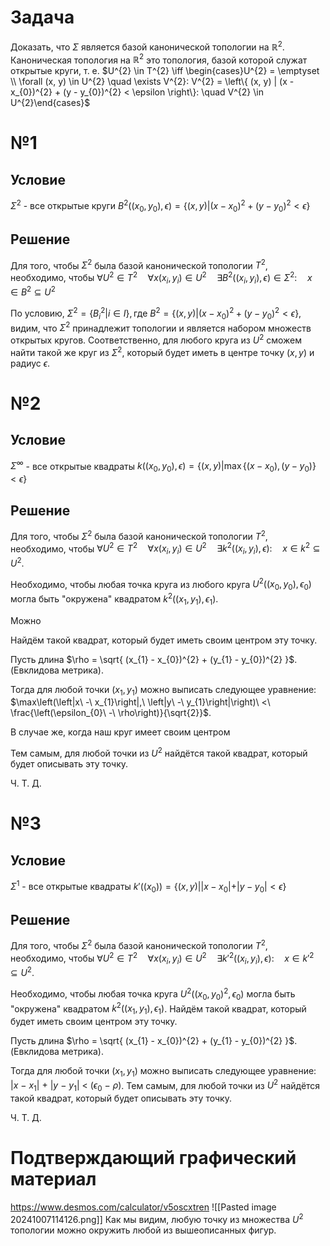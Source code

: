 # Задача
Доказать, что $\Sigma$ является базой канонической топологии на $\mathbb{R}^{2}$.
Каноническая топология на $\mathbb{R}^{2}$ это топология, базой которой служат открытые круги, т. е. 
$U^{2} \in T^{2} \iff \begin{cases}U^{2} = \emptyset \\ \forall (x, y) \in U^{2} \quad \exists V^{2}: V^{2} = \left\{ (x, y) | (x - x_{0})^{2} + (y - y_{0})^{2} < \epsilon \right\}:  \quad V^{2} \in U^{2}\end{cases}$
# №1
## Условие
$\Sigma^{2}$ - все открытые круги $B^{2} ((x_{0}, y_{0}), \epsilon) = \left\{ (x, y) | (x - x_{0})^{2} + (y - y_{0})^{2} < \epsilon \right\}$
## Решение
Для того, чтобы $\Sigma^{2}$ была базой канонической топологии $T^{2}$, необходимо, чтобы $\forall U^{2} \in T^{2}  \quad  \forall x (x_{i}, y_{i}) \in U^{2}  \quad \exists B^{2} ((x_{i}, y_{i}), \epsilon) \in \Sigma^{2}:  \quad x \in B^{2} \subseteq U^{2}$

По условию, $\Sigma^{2} = \left\{ B^{2}_{i} | i \in I \right\}, \text{где } B^{2} =  \left\{ (x, y) | (x - x_{0})^{2} + (y - y_{0})^{2} < \epsilon \right\}$, видим, что $\Sigma^{2}$ принадлежит топологии и является набором множеств открытых кругов.
Соответственно, для любого круга из $U^{2}$  сможем найти такой же круг из $\Sigma^{2}$, который будет иметь в центре точку $(x, y)$ и радиус $\epsilon$.

# №2
## Условие
$\Sigma^{\infty}$ - все открытые квадраты $k((x_{0}, y_{0}), \epsilon) = \left\{ (x, y) | \max \left\{ (x - x_{0}), (y - y_{0}) \right\} < \epsilon \right\}$
## Решение
Для того, чтобы $\Sigma^{2}$ была базой канонической топологии $T^{2}$, необходимо, чтобы $\forall U^{2} \in T^{2}  \quad  \forall x (x_{i}, y_{i}) \in U^{2}  \quad \exists k^{2} ((x_{i}, y_{i}), \epsilon):  \quad x \in k^{2} \subseteq U^{2}$.

Необходимо, чтобы любая точка круга из любого круга $U^{2}((x_{0}, y_{0}), \epsilon_{0})$ могла быть "окружена" квадратом $k^{2}((x_{1}, y_{1}), \epsilon_{1})$.

Можно

Найдём такой квадрат, который будет иметь своим центром эту точку.

Пусть длина $\rho = \sqrt{ (x_{1} - x_{0})^{2} + (y_{1} - y_{0})^{2} }$. (Евклидова метрика).

Тогда для любой точки $(x_{1}, y_{1})$ можно выписать следующее уравнение: $\max\left(\left|x\ -\ x_{1}\right|,\ \left|y\ -\ y_{1}\right|\right)\ <\ \frac{\left(\epsilon_{0}\ -\ \rho\right)}{\sqrt{2}}$.

В случае же, когда наш круг имеет своим центром 

Тем самым, для любой точки из $U^{2}$ найдётся такой квадрат, который будет описывать эту точку.

Ч. Т. Д.

# №3
## Условие
$\Sigma^{1}$ - все открытые квадраты $k'((x_{0})) = \left\{ (x, y) | |x - x_{0}| + |y - y_{0}| < \epsilon \right\}$
## Решение
Для того, чтобы $\Sigma^{2}$ была базой канонической топологии $T^{2}$, необходимо, чтобы $\forall U^{2} \in T^{2}  \quad  \forall x (x_{i}, y_{i}) \in U^{2}  \quad \exists k'^{2} ((x_{i}, y_{i}), \epsilon):  \quad x \in k'^{2} \subseteq U^{2}$.

Необходимо, чтобы любая точка круга $U^{2}((x_{0}, y_{0})^{2}, \epsilon_{0})$ могла быть "окружена" квадратом $k^{2}((x_{1}, y_{1}), \epsilon_{1})$. Найдём такой квадрат, который будет иметь своим центром эту точку.

Пусть длина $\rho = \sqrt{ (x_{1} - x_{0})^{2} + (y_{1} - y_{0})^{2} }$. (Евклидова метрика).

Тогда для любой точки $(x_{1}, y_{1})$ можно выписать следующее уравнение: $\left|x\ -\ x_{1}\right|\ +\ \left|y\ -\ y_{1}\right|\ <\ \left(\epsilon_{0}\ -\ \rho\right)$.
Тем самым, для любой точки из $U^{2}$ найдётся такой квадрат, который будет описывать эту точку.

Ч. Т. Д.

# Подтверждающий графический материал
https://www.desmos.com/calculator/v5oscxtren
![[Pasted image 20241007114126.png]]
Как мы видим, любую точку из множества $U^{2}$ топологии можно окружить любой из вышеописанных фигур.